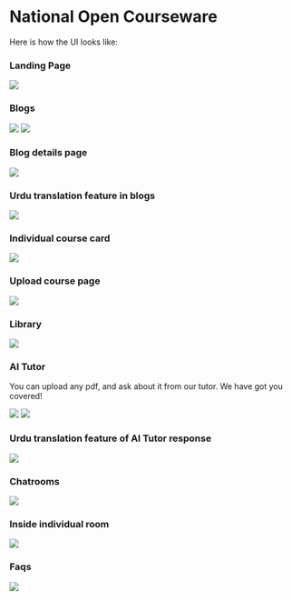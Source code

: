 # National Open Courseware

Here is how the UI looks like:

### Landing Page

![](images/1_landing_page.png)

### Blogs

![](images/2_Posts.png)
![](images/2_Posts_b.png)

### Blog details page

![](images/2_PostDetails_c.png)

### Urdu translation feature in blogs

![](images/2_PostDetails_translated_d.png)

### Individual course card

![](images/9_course.png)

### Upload course page

![](images/9_course_create_b.png)

### Library

![](images/3_Library.png)

### AI Tutor

You can upload any pdf, and ask about it from our tutor. We have got you covered!

![](images/0_AiTutor_a.png)
![](images/0_AiTutor_b.png)

### Urdu translation feature of AI Tutor response

![](images/0_AiTutor_c.png)

### Chatrooms

![](images/7_Chatroom.png)

### Inside individual room

![](images/8_Inside_room.png)

### Faqs

![](images/6_faqs.png)
